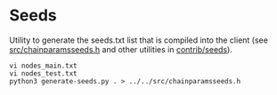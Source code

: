 # Seeds

Utility to generate the seeds.txt list that is compiled into the client
(see [src/chainparamsseeds.h](/src/chainparamsseeds.h) and other utilities in [contrib/seeds](/contrib/seeds)).

    vi nodes_main.txt
    vi nodes_test.txt
    python3 generate-seeds.py . > ../../src/chainparamsseeds.h
